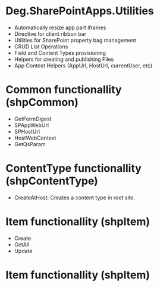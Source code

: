 # Deg.SharePointApps.Utilities
* Automatically resize app part iframes
* Directive for client ribbon bar
* Utilities for SharePoint property bag management
* CRUD List Operations
* Field and Content Types provisioning
* Helpers for creating and publishing Files
* App Context Helpers (AppUrl, HostUrl, currentUser, etc)



# Common functionallity (shpCommon)
* GetFormDigest
* SPAppWebUrl
* SPHostUrl
* HostWebContext
* GetQsParam


# ContentType functionallity (shpContentType)
* CreateAtHost: Creates a content type in root site.

# Item functionallity (shpItem)
* Create
* GetAll
* Update

# Item functionallity (shpItem)
